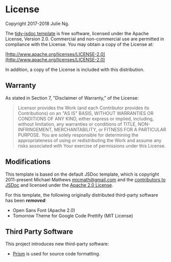 # License

Copyright 2017-2018 Julie Ng.

The [tidy-jsdoc template](https://github.com/julie-ng/tidy-jsdoc) is free software, licensed under the Apache License, Version 2.0. Commercial and non-commercial use are permitted in compliance with the License. You may obtain a copy of the License at:

[http://www.apache.org/licenses/LICENSE-2.0](http://www.apache.org/licenses/LICENSE-2.0)

In addition, a copy of the License is included with this distribution.

## Warranty

As stated in Section 7, "Disclaimer of Warranty," of the License:

> Licensor provides the Work (and each Contributor provides its Contributions) on an "AS IS" BASIS, WITHOUT WARRANTIES OR CONDITIONS OF ANY KIND, either express or implied, including, without limitation, any warranties or conditions of TITLE, NON-INFRINGEMENT, MERCHANTABILITY, or FITNESS FOR A PARTICULAR PURPOSE. You are solely responsible for determining the appropriateness of using or redistributing the Work and assume any risks associated with Your exercise of permissions under this License.

## Modifications

This template is based on the default JSDoc template, which is copyright 2011-present Michael Mathews <micmath@gmail.com> and the [contributors to JSDoc](https://github.com/jsdoc3/jsdoc/graphs/contributors) and licensed under the [Apache 2.0 License](https://github.com/jsdoc3/jsdoc/blob/master/LICENSE.md).

For this template, the following originally distributed third-party software has been _**removed**_:

- Open Sans Font (Apache 2.0)
- Tomorrow Theme for Google Code Prettify (MIT License)

## Third Party Software

This project introduces new third-party software:

- [Prism](https://github.com/PrismJS/prism) is used for source code formatting.


